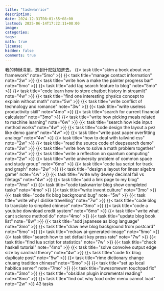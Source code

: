```yaml
---
title: "taskwarrior"
description: 
date: 2024-12-31T08:01:55+08:00
lastmod: 2025-06-14T17:22:11+08:00
image: 
categories: 
tags: 
math: true
license: 
hidden: false
comments: true
---
```


我的待辦清單，想到什麼就加進去。
{{< task title="skim a book about vue framework" note="5mo" >}}
{{< task title="manage contact information" note="2w" >}}
{{< task title="write how a make the painter progress bar" note="5mo" >}}
{{< task title="add tag search feature to blog" note="5mo" >}}
{{< task title="code learn how to store chatbot history in streamlit" note="4w" >}}
{{< task title="find one interesting physics concept to explain without math" note="5w" >}}
{{< task title="write conflict of technology and romance" note="3w" >}}
{{< task title="write useless productivity skill" note="4mo" >}}
{{< task title="search for current financial calculator" note="3mo" >}}
{{< task title="write how picking meals related to machine learning" note="6w" >}}
{{< task title="search how kde input method works" note="4w" >}}
{{< task title="code design the layout a pvz like demo game" note="4w" >}}
{{< task title="write past paper overfitting analogy" note="4w" >}}
{{< task title="how to deal with tailwind css" note="2w" >}}
{{< task title="read the source code of deepsearch demo" note="2w" >}}
{{< task title="write how to solve a math problem together" note="2w" >}}
{{< task title="write a reflection on quantum computing" note="2w" >}}
{{< task title="write university problem of common space and study group" note="6mo" >}}
{{< task title="code lua script for track and graph" note="2w" >}}
{{< task title="design a layout for linear algebra game" note="4w" >}}
{{< task title="write why dewey decimal fail vs filetags" note="4w" >}}
{{< task title="add a link page to my blog" note="7mo" >}}
{{< task title="code taskwarrior blog show completed tasks" note="4mo" >}}
{{< task title="write invent culture" note="3mo" >}}
{{< task title="code fix blog background bug" note="5w" >}}
{{< task title="write why I dislike travelling" note="7w" >}}
{{< task title="code blog to translate to simplied chinese" note="3mo" >}}
{{< task title="code a youtube download credit system" note="6mo" >}}
{{< task title="write what cant science method do" note="4mo" >}}
{{< task title="update blog book list" note="8w" >}}
{{< task title="add japanese as blog language" note="3mo" >}}
{{< task title="draw new blog background from postcard" note="5mo" >}}
{{< task title="redraw ai-generated-image" note="5mo" >}}
{{< task title="search how to set default key press rate" note="7w" >}}
{{< task title="find lua script for statistics" note="7w" >}}
{{< task title="check haskell tutorial" note="4mo" >}}
{{< task title="solve convolve output edge size by cardinal theory" note="4w" >}}
{{< task title="code fix blog duplicate post" note="5w" >}}
{{< task title="rime dictionary change chuang tradition chinese" note="5mo" >}}
{{< task title="set up local habitica server" note="7mo" >}}
{{< task title="awesomewm touchpad fix" note="3mo" >}}
{{< task title="obsidian plugin incremental reading" note="8mo" >}}
{{< task title="find out why food order menu cannot load" note="2w" >}}
43 tasks